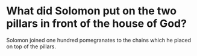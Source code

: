 # What did Solomon put on the two pillars in front of the house of God?

Solomon joined one hundred pomegranates to the chains which he placed on top of the pillars.
